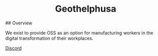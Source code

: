 <h1 align="center">
Geothelphusa
</h1>
## Overview

We exist to provide OSS as an option for manufacturing workers in the digital transformation of their workplaces.

[Discord](https://t.co/3MOoY380LY)
